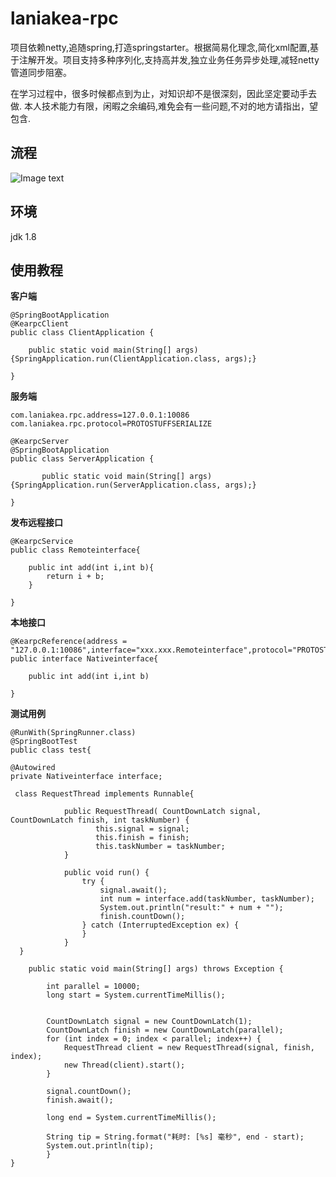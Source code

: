 # laniakea-rpc #

项目依赖netty,追随spring,打造springstarter。根据简易化理念,简化xml配置,基于注解开发。项目支持多种序列化,支持高并发,独立业务任务异步处理,减轻netty管道同步阻塞。 

在学习过程中，很多时候都点到为止，对知识却不是很深刻，因此坚定要动手去做. 本人技术能力有限，闲暇之余编码,难免会有一些问题,不对的地方请指出，望包含.

## 流程 ##

![Image text](https://github.com/lengleiyuan/laniankea-rpc/blob/master/process.png)


## 环境 ##

jdk 1.8



## 使用教程 ##

**客户端**


```
@SpringBootApplication
@KearpcClient
public class ClientApplication {

	public static void main(String[] args) {SpringApplication.run(ClientApplication.class, args);}
	
}
```

**服务端**

```
com.laniakea.rpc.address=127.0.0.1:10086
com.laniakea.rpc.protocol=PROTOSTUFFSERIALIZE
```

```
@KearpcServer
@SpringBootApplication
public class ServerApplication {

       public static void main(String[] args) {SpringApplication.run(ServerApplication.class, args);}
       
}
```

**发布远程接口**
```
@KearpcService
public class Remoteinterface{

    public int add(int i,int b){
        return i + b;
    }
    
}
```

**本地接口**
```
@KearpcReference(address = "127.0.0.1:10086",interface="xxx.xxx.Remoteinterface",protocol="PROTOSTUFFSERIALIZE")
public interface Nativeinterface{

    public int add(int i,int b)
    
}
```


**测试用例**
```
@RunWith(SpringRunner.class)
@SpringBootTest
public class test{

@Autowired
private Nativeinterface interface;

 class RequestThread implements Runnable{
        
            public RequestThread( CountDownLatch signal, CountDownLatch finish, int taskNumber) {
                   this.signal = signal;
                   this.finish = finish;
                   this.taskNumber = taskNumber;
            }
                
            public void run() {
                try {
                    signal.await();
                    int num = interface.add(taskNumber, taskNumber);
                    System.out.println("result:" + num + "");
                    finish.countDown();
                } catch (InterruptedException ex) {
                }
            }
  }

	public static void main(String[] args) throws Exception {

		int parallel = 10000;
		long start = System.currentTimeMillis();


		CountDownLatch signal = new CountDownLatch(1);
		CountDownLatch finish = new CountDownLatch(parallel);
		for (int index = 0; index < parallel; index++) {
		    RequestThread client = new RequestThread(signal, finish, index);
		    new Thread(client).start();
		}

		signal.countDown();
		finish.await();

		long end = System.currentTimeMillis();

		String tip = String.format("耗时: [%s] 毫秒", end - start);
		System.out.println(tip);
    	}
}
```



